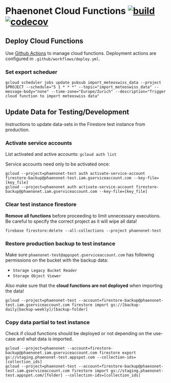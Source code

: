# Phaenonet Cloud Functions [![build](https://img.shields.io/github/workflow/status/globe-swiss/phaenonet-functions/Build%20and%20test)](undefined) [![codecov](https://codecov.io/gh/globe-swiss/phaenonet-functions/branch/master/graph/badge.svg?token=K45OXCML80)](undefined)

## Deploy Cloud Functions

Use [Github Actions](https://github.com/globe-swiss/phaenonet-functions/actions?query=workflow%3A%22deploy+cloud+functions%22) to manage cloud functions. Deployment actions are configured in `.github/workflows/deploy.yml`.

### Set export scheduer

```commandline
gcloud scheduler jobs update pubsub import_meteoswiss_data --project $PROJECT --schedule="5 1 * * *" --topic="import_meteoswiss_data" --message-body="none" --time-zone="Europe/Zurich" --description="Trigger cloud function to import meteoswiss data"
```

## Update Data for Testing/Development

Instructions to update data-sets in the Firestore test instance from production.

### Activate service accounts

List activated and active accounts: `gcloud auth list`

Service accounts need only to be activated once:

```commandline
gcloud --project=phaenonet-test auth activate-service-account firestore-backup@phaenonet-test.iam.gserviceaccount.com --key-file=[key_file]
gcloud --project=phaenonet auth activate-service-account firestore-backup@phaenonet.iam.gserviceaccount.com --key-file=[key_file]
```

### Clear test instance firestore

**Remove all functions** before proceeding to limit unnecessary executions. Be careful to specify the correct project as it will wipe all data!

```commandline
firebase firestore:delete --all-collections --project phaenonet-test
```

### Restore production backup to test instance

Make sure `phaenonet-test@appspot.gserviceaccount.com` has following permissions on the bucket with the backup data:

- `Storage Legacy Bucket Reader`
- `Storage Object Viewer`

Also make sure that the **cloud functions are not deployed** when importing the data!

```commandline
gcloud --project=phaenonet-test --account=firestore-backup@phaenonet-test.iam.gserviceaccount.com firestore import gs://[backup-daily|backup-weekly]/[backup-folder]
```

### Copy data partial to test instance

Check if cloud functions should be deployed or not depending on the use-case and what data is imported.

```commandline
gcloud --project=phaenonet --account=firestore-backup@phaenonet.iam.gserviceaccount.com firestore export gs://staging.phaenonet-test.appspot.com --collection-ids=[collection_ids]
gcloud --project=phaenonet-test --account=firestore-backup@phaenonet-test.iam.gserviceaccount.com firestore import gs://staging.phaenonet-test.appspot.com/[folder] --collection-ids=[collection_ids]
```
